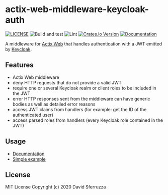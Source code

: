 # actix-web-middleware-keycloak-auth

[![LICENSE](https://img.shields.io/badge/license-MIT-blue.svg)](LICENSE)
![Build and test](https://github.com/dsferruzza/actix-web-middleware-keycloak-auth/workflows/Build%20and%20test/badge.svg)
![Lint](https://github.com/dsferruzza/actix-web-middleware-keycloak-auth/workflows/Lint/badge.svg)
[![Crates.io Version](https://img.shields.io/crates/v/actix-web-middleware-keycloak-auth.svg)](https://crates.io/crates/actix-web-middleware-keycloak-auth)
[![Documentation](https://docs.rs/actix-web-middleware-keycloak-auth/badge.svg)](https://docs.rs/actix-web-middleware-keycloak-auth)

A middleware for [Actix Web](https://actix.rs/) that handles authentication with a JWT emitted by [Keycloak](https://www.keycloak.org/).

## Features

- Actix Web middleware
- deny HTTP requests that do not provide a valid JWT
- require one or several Keycloak realm or client roles to be included in the JWT
- error HTTP responses sent from the middleware can have generic bodies as well as detailed error reasons
- access JWT claims from handlers (for example: get the ID of the authenticated user)
- access parsed roles from handlers (every Keycloak role contained in the JWT)

## Usage

- [Documentation](https://docs.rs/actix-web-middleware-keycloak-auth)
- [Simple example](examples/simple.rs)

## License

MIT License Copyright (c) 2020 David Sferruzza
